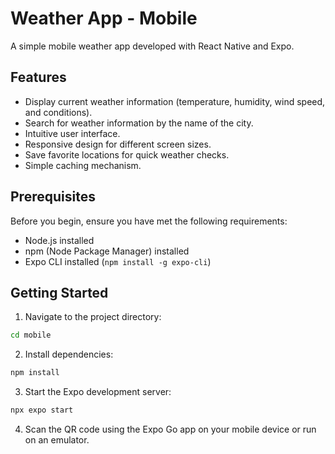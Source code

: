 # Weather App - Mobile

A simple mobile weather app developed with React Native and Expo.

## Features

- Display current weather information (temperature, humidity, wind speed, and conditions).
- Search for weather information by the name of the city.
- Intuitive user interface.
- Responsive design for different screen sizes.
- Save favorite locations for quick weather checks.
- Simple caching mechanism.

## Prerequisites

Before you begin, ensure you have met the following requirements:

- Node.js installed
- npm (Node Package Manager) installed
- Expo CLI installed (`npm install -g expo-cli`)

## Getting Started

1. Navigate to the project directory:

```bash
cd mobile
```

2. Install dependencies:

```bash
npm install
```

3. Start the Expo development server:

```bash
npx expo start
```

4. Scan the QR code using the Expo Go app on your mobile device or run on an emulator.
